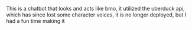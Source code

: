 This is a chatbot that looks and acts like bmo, it utilized the uberduck api, which has since lost some character voices, it is no longer deployed, but I had a fun time making it
